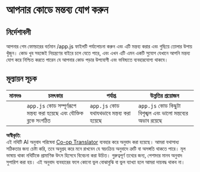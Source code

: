 <!--
CO_OP_TRANSLATOR_METADATA:
{
  "original_hash": "ccfcd8c2932761359fbaff3d6b01ace4",
  "translation_date": "2025-08-25T22:14:32+00:00",
  "source_file": "6-space-game/3-moving-elements-around/assignment.md",
  "language_code": "bn"
}
-->
# আপনার কোডে মন্তব্য যোগ করুন

## নির্দেশাবলী

আপনার গেম ফোল্ডারের বর্তমান /app.js ফাইলটি পর্যালোচনা করুন এবং এটি মন্তব্য করার এবং গুছিয়ে তোলার উপায় খুঁজুন। কোড খুব সহজেই নিয়ন্ত্রণের বাইরে চলে যেতে পারে, এবং এখন এটি এমন একটি সুযোগ যেখানে আপনি মন্তব্য যোগ করে নিশ্চিত করতে পারেন যে আপনার কোড পড়ার উপযোগী এবং ভবিষ্যতে ব্যবহারযোগ্য থাকবে।

## মূল্যায়ন সূচক

| মানদণ্ড | চমৎকার                                                          | পর্যাপ্ত                              | উন্নতির প্রয়োজন                                              |
| -------- | ------------------------------------------------------------------ | ------------------------------------- | -------------------------------------------------------------- |
|          | `app.js` কোড সম্পূর্ণরূপে মন্তব্য করা হয়েছে এবং যৌক্তিক ব্লকে সংগঠিত | `app.js` কোড যথাযথভাবে মন্তব্য করা হয়েছে | `app.js` কোড কিছুটা বিশৃঙ্খল এবং ভালো মন্তব্যের অভাব রয়েছে |

**অস্বীকৃতি**:  
এই নথিটি AI অনুবাদ পরিষেবা [Co-op Translator](https://github.com/Azure/co-op-translator) ব্যবহার করে অনুবাদ করা হয়েছে। আমরা যথাসাধ্য সঠিকতার জন্য চেষ্টা করি, তবে অনুগ্রহ করে মনে রাখবেন যে স্বয়ংক্রিয় অনুবাদে ত্রুটি বা অসঙ্গতি থাকতে পারে। মূল ভাষায় থাকা নথিটিকে প্রামাণিক উৎস হিসেবে বিবেচনা করা উচিত। গুরুত্বপূর্ণ তথ্যের জন্য, পেশাদার মানব অনুবাদ সুপারিশ করা হয়। এই অনুবাদ ব্যবহারের ফলে কোনো ভুল বোঝাবুঝি বা ভুল ব্যাখ্যা হলে আমরা দায়বদ্ধ থাকব না।